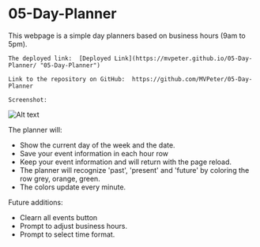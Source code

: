 # 05-Day-Planner

This webpage is a simple day planners based on business hours (9am to 5pm).  

    The deployed link:  [Deployed Link](https://mvpeter.github.io/05-Day-Planner/ "05-Day-Planner")

    Link to the repository on GitHub:  https://github.com/MVPeter/05-Day-Planner

    Screenshot: 
![Alt text](./assets/plannerScreenShot.jpg=500x428 "Screenshot")



The planner will: 

- Show the current day of the week and the date.
- Save your event information in each hour row
- Keep your event information and will return with the page reload.
- The planner will recognize 'past', 'present' and 'future' by coloring the row grey, orange, green.
- The colors update every minute.


Future additions:
- Clearn all events button
- Prompt to adjust business hours.
- Prompt to select time format.